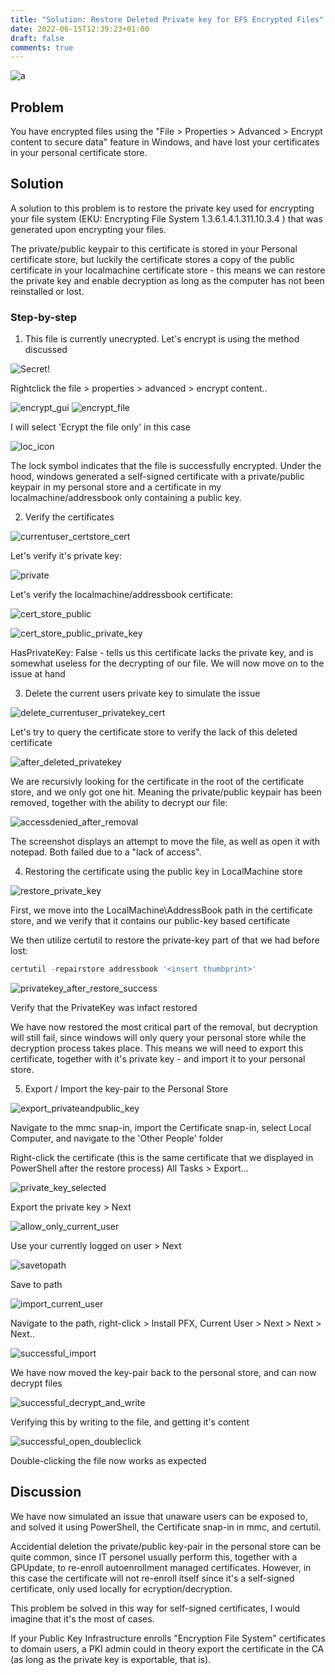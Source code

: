 ```yaml
---
title: "Solution: Restore Deleted Private key for EFS Encrypted Files"
date: 2022-06-15T12:39:23+01:00
draft: false
comments: true
---
```


![a](/pics/accessdenied_after_removal.png)

## Problem
You have encrypted files using the "File > Properties > Advanced > Encrypt content to secure data" feature in Windows, and have lost your certificates in your personal certificate store.


## Solution
A solution to this problem is to restore the private key used for encrypting your file system (EKU: Encrypting File System 1.3.6.1.4.1.311.10.3.4 ) that was generated upon encrypting your files.

The private/public keypair to this certificate is stored in your Personal certificate store, but luckily the certificate stores a copy of the public certificate in your localmachine certificate store - this means we can restore the private key and enable decryption as long as the computer has not been reinstalled or lost.

### Step-by-step
1. This file is currently unecrypted. Let's encrypt is using the method discussed

![Secret!](/pics/file.png)

Rightclick the file > properties > advanced > encrypt content..

![encrypt_gui](/pics/encrypt_gui.png)
![encrypt_file](/pics/encrypt_file.png)

I will select 'Ecrypt the file only' in this case

![loc_icon](/pics/lock-icon.png)

The lock symbol indicates that the file is successfully encrypted. Under the hood, windows generated a self-signed certificate with a private/public keypair in my personal store and a certificate in my localmachine/addressbook only containing a public key.

2. Verify the certificates

![currentuser_certstore_cert](/pics/currentuser_certstore_cert.png)

Let's verify it's private key:

![private](/pics/currentuser_privatekey_true.png)

Let's verify the localmachine/addressbook certificate:

![cert_store_public](/pics/certstore_find_publickey.png)

![cert_store_public_private_key](/pics/localmachine_privatekey_false.png)

HasPrivateKey: False - tells us this certificate lacks the private key, and is somewhat useless for the decrypting of our file. We will now move on to the issue at hand

3. Delete the current users private key to simulate the issue

![delete_currentuser_privatekey_cert](/pics/delete_currentuser_privatekey_cert.png)

Let's try to query the certificate store to verify the lack of this deleted certificate

![after_deleted_privatekey](/pics/after_deleted_privatekey.png)

We are recursivly looking for the certificate in the root of the certificate store, and we only got one hit. Meaning the private/public keypair has been removed, together with the ability to decrypt our file:

![accessdenied_after_removal](/pics/accessdenied_after_removal.png)

The screenshot displays an attempt to move the file, as well as open it with notepad. Both failed due to a "lack of access".

4. Restoring the certificate using the public key in LocalMachine store

![restore_private_key](/pics/restore_private_key.png)

First, we move into the LocalMachine\AddressBook path in the certificate store, and we verify that it contains our public-key based certificate

We then utilize certutil to restore the private-key part of that we had before lost:
```powershell
certutil -repairstore addressbook '<insert thumbprint>'
```

![privatekey_after_restore_success](/pics/privatekey_after_restore_success.png)

Verify that the PrivateKey was infact restored

We have now restored the most critical part of the removal, but decryption will still fail, since windows will only query your personal store while the decryption process takes place. This means we will need to export this certificate, together with it's private key - and import it to your personal store.

5. Export / Import the key-pair to the Personal Store

![export_privateandpublic_key](/pics/export_privateandpublic_key.png)

Navigate to the mmc snap-in, import the Certificate snap-in, select Local Computer, and navigate to the 'Other People' folder

Right-click the certificate (this is the same certificate that we displayed in PowerShell after the restore process) All Tasks > Export...

![private_key_selected](/pics/private_key_selected.png)

Export the private key > Next

![allow_only_current_user](/pics/allow_only_current_user.png)

Use your currently logged on user > Next

![savetopath](/pics/savetopath.png)

Save to path

![import_current_user](/pics/import_current_user.png)

Navigate to the path, right-click > Install PFX, Current User > Next > Next > Next..

![successful_import](/pics/successful_import.png)

We have now moved the key-pair back to the personal store, and can now decrypt files

![successful_decrypt_and_write](/pics/successful_decrypt_and_write.png)

Verifying this by writing to the file, and getting it's content

![successful_open_doubleclick](/pics/successful_open_doubleclick.png)

Double-clicking the file now works as expected




## Discussion

We have now simulated an issue that unaware users can be exposed to, and solved it using PowerShell, the Certificate snap-in in mmc, and certutil.

Accidential deletion the private/public key-pair in the personal store can be quite common, since IT personel usually perform this, together with a GPUpdate, to re-enroll autoenrollment managed certificates. However, in this case the certificate will not re-enroll itself since it's a self-signed certificate, only used locally for ecryption/decryption. 

This problem be solved in this way for self-signed certificates, I would imagine that it's the most of cases.

If your Public Key Infrastructure enrolls "Encryption File System" certificates to domain users, a PKI admin could in theory export the certificate in the CA (as long as the private key is exportable, that is).

